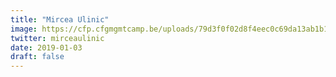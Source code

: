 ```yaml
---
title: "Mircea Ulinic"
image: https://cfp.cfgmgmtcamp.be/uploads/79d3f0f02d8f4eec0c69da13ab1b182af84ccf19327495f514.jpeg
twitter: mirceaulinic
date: 2019-01-03
draft: false
---
```

